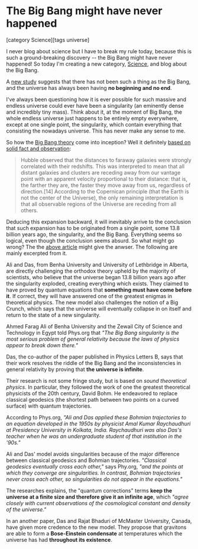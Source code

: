 # The Big Bang might have never happened

[category Science][tags universe]

I never blog about science but I have to break my rule today, because this is such a ground-breaking discovery -- the Big Bang might have never happened! So today I'm creating a new category, [Science](https://sfxpt.wordpress.com/category/science/), and blog about the Big Bang.

<!--more-->

A [new study](http://www.digitaljournal.com/science/the-big-bang-never-happened-the-universe-had-no-beginning/article/425708) suggests that there has not been such a thing as the Big Bang, and the universe has always been having **no beginning and no end**.

I've always been questioning how it is ever possible for such massive and endless universe could ever have been a singularity (an eminently dense and incredibly tiny mass). Think about it, at the moment of Big Bang, the whole endless universe just happens to be entirely empty everywhere, except at one single point, the singularity, which contain everything that consisting the nowadays universe. This has never make any sense to me.

So how the [Big Bang theory](http://en.wikipedia.org/wiki/Big_Bang) come into inception? Well it definitely [based on solid fact and observation](http://en.wikipedia.org/wiki/Big_Bang#Overview):

> Hubble observed that the distances to faraway galaxies were strongly correlated with their redshifts. This was interpreted to mean that all distant galaxies and clusters are receding away from our vantage point with an apparent velocity proportional to their distance: that is, the farther they are, the faster they move away from us, regardless of direction.[14] According to the Copernican principle (that the Earth is not the center of the Universe), the only remaining interpretation is that all observable regions of the Universe are receding from all others. 

Deducing this expansion backward, it will inevitably arrive to the conclusion that such expansion has to be originated from a single point, some 13.8 billion years ago, the singularity, and the Big Bang. Everything seems so logical, even though the conclusion seems absurd. So what might go wrong? The the [above article](http://www.digitaljournal.com/science/the-big-bang-never-happened-the-universe-had-no-beginning/article/425708) might give the anwser. The following are mainly excerpted from it. 

Ali and Das, from Benha University and University of Lethbridge in Alberta, are directly challenging the orthodox theory upheld by the majority of scientists, who believe that the universe began 13.8 billion years ago after the singularity exploded, creating everything which exists. They claimed to have proved by quantum equations that **something must have come before it**. If correct, they will have answered one of the greatest enigmas in theoretical physics. The new model also challenges the notion of a Big Crunch, which says that the universe will eventually collapse in on itself and return to the state of a new singularity.

Ahmed Farag Ali of Benha University and the Zewail City of Science and Technology in Egypt told Phys.org that *"The Big Bang singularity is the most serious problem of general relativity because the laws of physics appear to break down there."*

Das, the co-author of the paper published in Physics Letters B, says that their work resolves the riddle of the Big Bang and the inconsistencies in general relativity by proving that **the universe is infinite**.

Their research is not some fringe study, but is based on *sound theoretical physics*. In particular, they followed the work of one the greatest theoretical physicists of the 20th century, David Bohm. He endeavored to replace classical geodesics (the shortest path between two points on a curved surface) with quantum trajectories.

According to Phys.org, *"Ali and Das applied these Bohmian trajectories to an equation developed in the 1950s by physicist Amal Kumar Raychaudhuri at Presidency University in Kolkata, India. Raychaudhuri was also Das's teacher when he was an undergraduate student of that institution in the '90s."*

Ali and Das' model avoids singularities because of the major difference between classical geodesics and Bohmian trajectories. *"Classical geodesics eventually cross each other,"* says Phy.org, *"and the points at which they converge are singularities. In contrast, Bohmian trajectories never cross each other, so singularities do not appear in the equations."*

The researches explains, the "quantum corrections" terms **keep the universe at a finite size and therefore give it an infinite age**, which *"agree closely with current observations of the cosmological constant and density of the universe."*

In an another paper, Das and Rajat Bhaduri of McMaster University, Canada, have given more credence to the new model. They propose that gravitons are able to form a **Bose-Einstein condensate** at temperatures which the universe has had **throughout its existence**.


